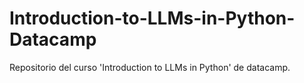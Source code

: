 # Introduction-to-LLMs-in-Python-Datacamp
Repositorio del curso 'Introduction to LLMs in Python' de datacamp.
